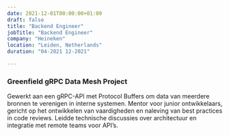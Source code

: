 ```yaml
---
date: 2021-12-01T00:00:00+01:00
draft: false
title: "Backend Engineer"
jobTitle: "Backend Engineer"
company: "Heineken"
location: "Leiden, Netherlands"
duration: "04-2021 12-2021"

---
```

### Greenfield gRPC Data Mesh Project

Gewerkt aan een gRPC-API met Protocol Buffers om data van meerdere bronnen te verenigen in interne systemen.
Mentor voor junior ontwikkelaars, gericht op het ontwikkelen van vaardigheden en naleving van best practices in code reviews. Leidde technische discussies over architectuur en integratie met remote teams voor API’s.
